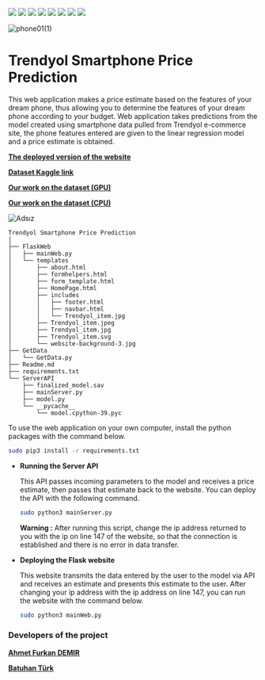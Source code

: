 ![](https://img.shields.io/badge/Amazon_AWS-FF9900?style=for-the-badge&logo=amazonaws&logoColor=white) ![](https://img.shields.io/badge/Python-FFD43B?style=for-the-badge&logo=python&logoColor=blue) ![](https://img.shields.io/badge/Flask-000000?style=for-the-badge&logo=flask&logoColor=white) ![](https://img.shields.io/badge/scikit_learn-F7931E?style=for-the-badge&logo=scikit-learn&logoColor=white) ![](https://img.shields.io/badge/Pandas-2C2D72?style=for-the-badge&logo=pandas&logoColor=white) ![](https://img.shields.io/badge/HTML5-E34F26?style=for-the-badge&logo=html5&logoColor=white) ![](https://img.shields.io/badge/CSS3-1572B6?style=for-the-badge&logo=css3&logoColor=white) ![](https://img.shields.io/badge/JavaScript-323330?style=for-the-badge&logo=javascript&logoColor=F7DF1E)

![phone01(1)](https://user-images.githubusercontent.com/54184905/153725790-b827f7c0-4034-47dd-a10e-6e9b377eed6b.jpg)


#  Trendyol Smartphone Price Prediction 

This web application makes a price estimate based on the features of your dream phone, thus allowing you to determine the features of your dream phone according to your budget. Web application takes predictions from the model created using smartphone data pulled from Trendyol e-commerce site, the phone features entered are given to the linear regression model and a price estimate is obtained.

[**The deployed version of the website**](http://52.45.118.34/)

[**Dataset Kaggle link**](https://www.kaggle.com/ahmetfurkandemr/trendyol-smartphones)

[**Our work on the dataset (GPU)**](https://www.kaggle.com/ahmetfurkandemr/trendyol-phone-price-prediction-with-rapids)

[**Our work on the dataset (CPU)**](https://www.kaggle.com/ahmetfurkandemr/trendyol-phone-price-prediction-with-sklearn-cpu)

![Adsız](https://user-images.githubusercontent.com/54184905/153725585-9559cfb8-3941-4789-90b9-1bcde469beb0.png)


```
Trendyol Smartphone Price Prediction 
│
├── FlaskWeb
│   ├── mainWeb.py
│   └── templates
│       ├── about.html
│       ├── formhelpers.html
│       ├── form_template.html
│       ├── HomePage.html
│       ├── includes
│       │   ├── footer.html
│       │   ├── navbar.html
│       │   └── Trendyol_item.jpg
│       ├── Trendyol_item.jpeg
│       ├── Trendyol_item.jpg
│       ├── Trendyol_item.svg
│       └── website-background-3.jpg
├── GetData
│   └── GetData.py
├── Readme.md
├── requirements.txt
└── ServerAPI
    ├── finalized_model.sav
    ├── mainServer.py
    ├── model.py
    └── __pycache__
        └── model.cpython-39.pyc
```

To use the web application on your own computer, install the python packages with the command below.

```bash
sudo pip3 install -r requirements.txt
```

* **Running the Server API**

    This API passes incoming parameters to the model and receives a price estimate, then passes that estimate back to the website. You can deploy the API with the following command.

    ```bash
    sudo python3 mainServer.py
    ```

    **Warning :** After running this script, change the ip address returned to you with the ip on line 147 of the website, so that the connection is established and there is no error in data transfer.
    
* **Deploying the Flask website**

    This website transmits the data entered by the user to the model via API and receives an estimate and presents this estimate to the user. After changing your ip address with the ip address on line 147, you can run the website with the command below.

    ```bash
    sudo python3 mainWeb.py
    ```

### Developers of the project

[**Ahmet Furkan DEMIR**](https://www.linkedin.com/in/1dfurkan/)

[**Batuhan Türk**](https://www.linkedin.com/in/batuhan-t%C3%BCrk-6621b118b/)
